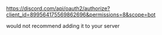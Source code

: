 https://discord.com/api/oauth2/authorize?client_id=899564175569862696&permissions=8&scope=bot

would not recommend adding it to your server
